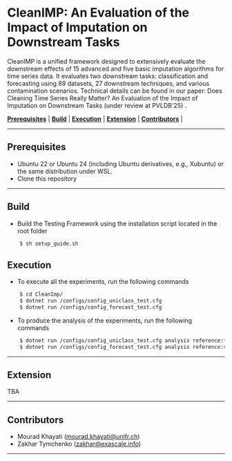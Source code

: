 # CleanIMP:  An Evaluation of the Impact of Imputation on Downstream Tasks

CleanIMP is a unified framework designed to extensively evaluate the downstream effects of 15 advanced and five
basic imputation algorithms for time series data. It evaluates two downstream tasks: classification and forecasting
using 89 datasets, 27 downstream techniques, and various contamination scenarios. Technical details can be found in our
paper: Does Cleaning Time Series Really Matter? An Evaluation of the Impact of Imputation on Downstream Tasks (under review at PVLDB'25) </a>. 


 [**Prerequisites**](#prerequisites) | [**Build**](#build) | [**Execution**](#execution) | [**Extension**](#extension) | [**Contributors**](#contributors) |


---

## Prerequisites

- Ubuntu 22 or Ubuntu 24 (including Ubuntu derivatives, e.g., Xubuntu) or the same distribution under WSL.
- Clone this repository
 

---

## Build
- Build the Testing Framework using the installation script located in the root folder 

```bash
    $ sh setup_guide.sh
```
  

## Execution

- To execute all the experiments, run the following commands
  
```bash
    $ cd CleanImp/
    $ dotnet run /configs/config_uniclass_test.cfg
    $ dotnet run /configs/config_forecast_test.cfg
```

- To produce the analysis of the experiments, run the following commands
  
```bash
    $ dotnet run /configs/config_uniclass_test.cfg analysis reference:f1
    $ dotnet run /configs/config_forecast_test.cfg analysis reference:smape12
```


---

## Extension

TBA

---

## Contributors

- Mourad Khayati (mourad.khayati@unifr.ch)
- Zakhar Tymchenko (zakhar@exascale.info)

---
